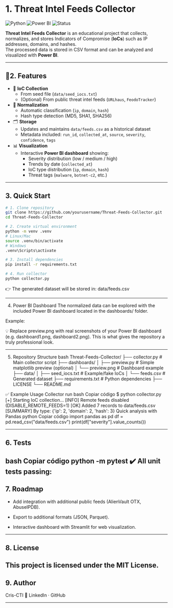 # 1. Threat Intel Feeds Collector

![Python](https://img.shields.io/badge/python-3.9%2B-blue?logo=python)
![Power BI](https://img.shields.io/badge/Power%20BI-Dashboard-yellow?logo=powerbi)
![Status](https://img.shields.io/badge/status-active-success)

**Threat Intel Feeds Collector** is an educational project that collects, normalizes, and stores Indicators of Compromise (**IoCs**) such as IP addresses, domains, and hashes.  
The processed data is stored in CSV format and can be analyzed and visualized with **Power BI**.

---

## 📌2. Features

- 🔎 **IoC Collection**
  - From seed file (`data/seed_iocs.txt`)
  - (Optional) From public threat intel feeds (`URLhaus`, `FeodoTracker`)
- 🧹 **Normalization**
  - Automatic classification (`ip`, `domain`, `hash`)
  - Hash type detection (MD5, SHA1, SHA256)
- 🗂️ **Storage**
  - Updates and maintains `data/feeds.csv` as a historical dataset
  - Metadata included: `run_id`, `collected_at`, `source`, `severity`, `confidence`, `tags`
- 📊 **Visualization**
  - Interactive **Power BI dashboard** showing:
    - Severity distribution (low / medium / high)
    - Trends by date (`collected_at`)
    - IoC type distribution (`ip`, `domain`, `hash`)
    - Threat tags (`malware`, `botnet-c2`, etc.)

---

## 3. Quick Start

```bash
# 1. Clone repository
git clone https://github.com/yourusername/Threat-Feeds-Collector.git
cd Threat-Feeds-Collector

# 2. Create virtual environment
python -m venv .venv
# Linux/Mac
source .venv/bin/activate
# Windows
.venv\Scripts\activate

# 3. Install dependencies
pip install -r requirements.txt

# 4. Run collector
python collector.py
```

👉 The generated dataset will be stored in:
data/feeds.csv

---

4. Power BI Dashboard
The normalized data can be explored with the included Power BI dashboard located in the dashboards/ folder.

Example:

💡 Replace preview.png with real screenshots of your Power BI dashboard (e.g. dashboard1.png, dashboard2.png).
This is what gives the repository a truly professional look.

---

5. Repository Structure
bash
Threat-Feeds-Collector/
├── collector.py              # Main collector script
├── dashboards/
│   ├── preview.py            # Simple matplotlib preview (optional)
│   └── preview.png           # Dashboard example
├── data/
│   ├── seed_iocs.txt         # Example/fake IoCs
│   └── feeds.csv             # Generated dataset
├── requirements.txt          # Python dependencies
├── LICENSE
└── README.md

✅ Example Usage
Collector run
bash
Copiar código
$ python collector.py
[+] Starting IoC collection…
[INFO] Remote feeds disabled (DISABLE_REMOTE_FEEDS=1)
[OK] Added 7 records to data/feeds.csv
[SUMMARY] By type: {'ip': 2, 'domain': 2, 'hash': 3}
Quick analysis with Pandas
python
Copiar código
import pandas as pd
df = pd.read_csv("data/feeds.csv")
print(df["severity"].value_counts())

---

## 6. Tests
bash
Copiar código
python -m pytest
✔️ All unit tests passing:
---

## 7. Roadmap
- Add integration with additional public feeds (AlienVault OTX, AbuseIPDB).

- Export to additional formats (JSON, Parquet).

- Interactive dashboard with Streamlit for web visualization.

---

## 8. License
This project is licensed under the MIT License.
---

## 9. Author
Cris-CTI
🔗 LinkedIn · GitHub

---
